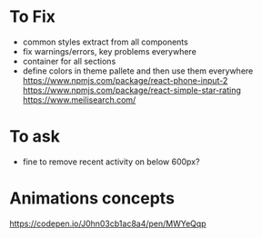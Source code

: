 # To Fix

- common styles extract from all components
- fix warnings/errors, key problems everywhere
- container for all sections
- define colors in theme pallete and then use them everywhere
  https://www.npmjs.com/package/react-phone-input-2
  https://www.npmjs.com/package/react-simple-star-rating
  https://www.meilisearch.com/

# To ask

- fine to remove recent activity on below 600px?

# Animations concepts

https://codepen.io/J0hn03cb1ac8a4/pen/MWYeQqp
